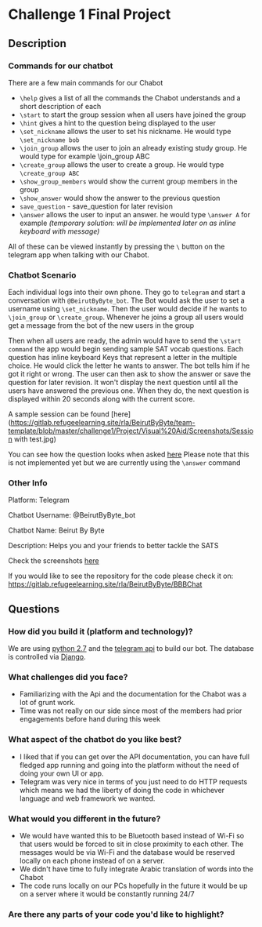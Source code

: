 # Challenge 1 Final Project

## Description

### Commands for our chatbot
There are a few  main commands for our Chabot
* `\help` gives a list of all the commands the Chabot understands and a short description of each
* `\start` to start the group session when all users have joined the group
* `\hint` gives a hint to the question being displayed to the user
* `\set_nickname` allows the user to set his nickname. He would type `\set_nickname bob`
* `\join_group` allows the user to join an already existing study group. He would type for example \join_group ABC
* `\create_group` allows the user to create a group. He would type `\create_group ABC`
* `\show_group_members` would show the current group members in the group
* `\show_answer` would show the answer to the previous question
* `save_question` - save_question for later revision
* `\answer` allows the user to input an answer. he would type `\answer A` for example *(temporary solution: will be implemented later on as inline keyboard with message)*

All of these can be viewed instantly by pressing the `\` button on the telegram app when talking with our Chabot.

### Chatbot Scenario

Each individual logs into their own phone. They go to `telegram` and start a conversation with `@BeirutByByte_bot`. The Bot would ask the user to set a username using `\set_nickname`. Then the user would decide if he wants to `\join_group` or `\create_group`. Whenever he joins a group all users would get a message from the bot of the new users in the group

Then when all users are ready, the admin would have to send the `\start command` the app would begin sending sample SAT vocab questions. Each question has inline keyboard Keys that represent a letter in the multiple choice. He would click the letter he wants to answer. The bot tells him if he got it right or wrong. The user can then ask to show the answer or save the question for later revision. It won't display the next question until all the users have answered the previous one. When they do, the next question is displayed within 20 seconds along with the current score.

A sample session can be found [here](https://gitlab.refugeelearning.site/rla/BeirutByByte/team-template/blob/master/challenge1/Project/Visual%20Aid/Screenshots/Session with test.jpg)

You can see how the question looks when asked [here](https://gitlab.refugeelearning.site/rla/BeirutByByte/team-template/blob/master/challenge1/Project/Visual%20Aid/Screenshots/Sample%20Question.jpg) Please note that this is not implemented yet but we are currently using the `\answer` command


### Other Info
Platform: Telegram

Chatbot Username: @BeirutByByte_bot

Chatbot Name: Beirut By Byte

Description: Helps you and your friends to better tackle the SATS


Check the screenshots [here](https://gitlab.refugeelearning.site/rla/BeirutByByte/team-template/tree/master/challenge1/Project/Visual%20Aid/Screenshots)

If you would like to see the repository for the code please check it on:
https://gitlab.refugeelearning.site/rla/BeirutByByte/BBBChat


## Questions

### How did you build it (platform and technology)?

We are using [python 2.7](https://www.python.org/download/releases/2.7/) and the [telegram api](https://core.telegram.org/bots/api) to build our bot. The database is controlled via [Django](https://www.djangoproject.com/).

### What challenges did you face?

* Familiarizing with the Api and the documentation for the Chabot was a lot of grunt work.
* Time was not really on our side since most of the members had prior engagements before hand during this week

### What aspect of the chatbot do you like best?

* I liked that if you can get over the API documentation, you can have full fledged app running and going into the platform without the need of doing your own UI or app.
* Telegram was very nice in terms of you just need to do HTTP requests which means we had the liberty of doing the code in whichever language and web framework we wanted.


### What would you different in the future?

* We would have wanted this to be Bluetooth based instead of Wi-Fi so that users would be forced to sit in close proximity to each other. The messages would be via Wi-Fi and the database would be reserved locally on each phone instead of on a server.
* We didn't have time to fully integrate Arabic translation of words into the Chabot
* The code runs locally on our PCs hopefully in the future it would be up on a server where it would be constantly running 24/7


### Are there any parts of your code you'd like to highlight?
